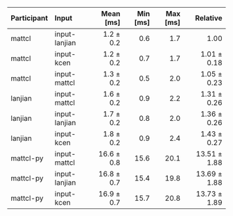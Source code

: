 | Participant | Input | Mean [ms] | Min [ms] | Max [ms] | Relative |
|:---|:---|---:|---:|---:|---:|
| mattcl | input-lanjian | 1.2 ± 0.2 | 0.6 | 1.7 | 1.00 |
| mattcl | input-kcen | 1.2 ± 0.2 | 0.7 | 1.7 | 1.01 ± 0.18 |
| mattcl | input-mattcl | 1.3 ± 0.2 | 0.5 | 2.0 | 1.05 ± 0.23 |
| lanjian | input-mattcl | 1.6 ± 0.2 | 0.9 | 2.2 | 1.31 ± 0.26 |
| lanjian | input-lanjian | 1.7 ± 0.2 | 0.8 | 2.0 | 1.36 ± 0.26 |
| lanjian | input-kcen | 1.8 ± 0.2 | 0.9 | 2.4 | 1.43 ± 0.27 |
| mattcl-py | input-mattcl | 16.6 ± 0.8 | 15.6 | 20.1 | 13.51 ± 1.88 |
| mattcl-py | input-lanjian | 16.8 ± 0.7 | 15.4 | 19.8 | 13.69 ± 1.88 |
| mattcl-py | input-kcen | 16.9 ± 0.7 | 15.7 | 20.8 | 13.73 ± 1.89 |
